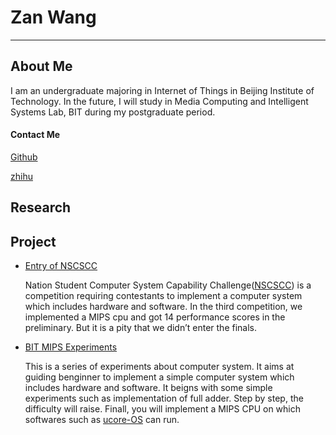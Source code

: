 # Zan Wang

---

## About Me

I am an undergraduate majoring in Internet of Things in Beijing Institute of Technology. In the future, I will study in Media Computing and Intelligent Systems Lab, BIT during my postgraduate period.

#### Contact Me

[Github](https://github.com/Silverster98)

[zhihu](https://www.zhihu.com/people/chao-ji-zan-73/activities)

## Research

## Project

- [Entry of NSCSCC](https://github.com/Silverster98/bitmips2019)

    Nation Student Computer System Capability Challenge([NSCSCC](http://www.nscscc.org/)) is a competition requiring contestants to implement a computer system which includes hardware and software. In the third competition, we implemented a MIPS cpu and got 14 performance scores in the preliminary. But it is a pity that we didn’t enter the finals.

- [BIT MIPS Experiments](https://github.com/bit-mips/bitmips_experiments_doc)

    This is a series of experiments about computer system. It aims at guiding benginner to implement a simple computer system which includes hardware and software. It beigns with some simple experiments such as implementation of full adder. Step by step, the difficulty will raise. Finall, you will implement a MIPS CPU on which softwares such as [ucore-OS](https://github.com/oscourse-tsinghua/ucore_os_lab) can run.

